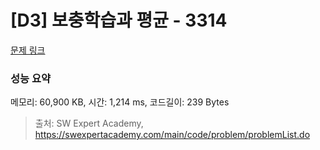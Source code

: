 # [D3] 보충학습과 평균 - 3314 

[문제 링크](https://swexpertacademy.com/main/code/problem/problemDetail.do?contestProbId=AWBnA2jaxDsDFAWr) 

### 성능 요약

메모리: 60,900 KB, 시간: 1,214 ms, 코드길이: 239 Bytes



> 출처: SW Expert Academy, https://swexpertacademy.com/main/code/problem/problemList.do